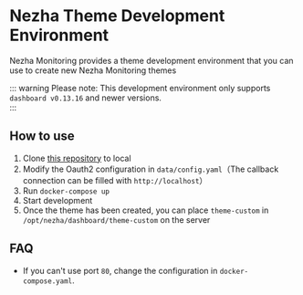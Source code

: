 # Nezha Theme Development Environment

Nezha Monitoring provides a theme development environment that you can use to create new Nezha Monitoring themes

::: warning 
Please note: This development environment only supports `dashboard v0.13.16` and newer versions.  
:::
## How to use

1. Clone [this repository](https://github.com/nezhahq/skeleton-custom-theme) to local
2. Modify the Oauth2 configuration in `data/config.yaml`（The callback connection can be filled with `http://localhost`）
3. Run `docker-compose up`
4. Start development
5. Once the theme has been created, you can place `theme-custom` in `/opt/nezha/dashboard/theme-custom` on the server

## FAQ

- If you can't use port `80`, change the configuration in `docker-compose.yaml`.
